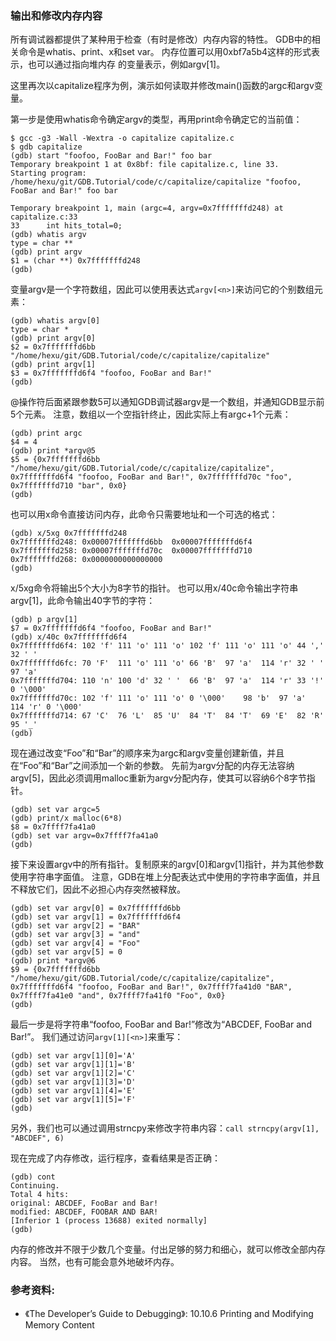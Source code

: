 ### 输出和修改内存内容

所有调试器都提供了某种用于检查（有时是修改）内存内容的特性。
GDB中的相关命令是whatis、print、x和set var。
内存位置可以用0xbf7a5b4这样的形式表示，也可以通过指向堆内存
的变量表示，例如argv[1]。

这里再次以capitalize程序为例，演示如何读取并修改main()函数的argc和argv变量。

第一步是使用whatis命令确定argv的类型，再用print命令确定它的当前值：

```
$ gcc -g3 -Wall -Wextra -o capitalize capitalize.c
$ gdb capitalize
(gdb) start "foofoo, FooBar and Bar!" foo bar
Temporary breakpoint 1 at 0x8bf: file capitalize.c, line 33.
Starting program: /home/hexu/git/GDB.Tutorial/code/c/capitalize/capitalize "foofoo, FooBar and Bar!" foo bar

Temporary breakpoint 1, main (argc=4, argv=0x7fffffffd248) at capitalize.c:33
33	    int hits_total=0;
(gdb) whatis argv
type = char **
(gdb) print argv
$1 = (char **) 0x7fffffffd248
(gdb)
```

变量argv是一个字符数组，因此可以使用表达式`argv[<n>]`来访问它的个别数组元素：

```
(gdb) whatis argv[0]
type = char *
(gdb) print argv[0]
$2 = 0x7fffffffd6bb "/home/hexu/git/GDB.Tutorial/code/c/capitalize/capitalize"
(gdb) print argv[1]
$3 = 0x7fffffffd6f4 "foofoo, FooBar and Bar!"
(gdb)
```

@操作符后面紧跟参数5可以通知GDB调试器argv是一个数组，并通知GDB显示前5个元素。
注意，数组以一个空指针终止，因此实际上有argc+1个元素：

```
(gdb) print argc
$4 = 4
(gdb) print *argv@5
$5 = {0x7fffffffd6bb "/home/hexu/git/GDB.Tutorial/code/c/capitalize/capitalize", 0x7fffffffd6f4 "foofoo, FooBar and Bar!", 0x7fffffffd70c "foo", 0x7fffffffd710 "bar", 0x0}
(gdb)
```

也可以用x命令直接访问内存，此命令只需要地址和一个可选的格式：

```
(gdb) x/5xg 0x7fffffffd248
0x7fffffffd248:	0x00007fffffffd6bb	0x00007fffffffd6f4
0x7fffffffd258:	0x00007fffffffd70c	0x00007fffffffd710
0x7fffffffd268:	0x0000000000000000
(gdb)
```

x/5xg命令将输出5个大小为8字节的指针。
也可以用x/40c命令输出字符串argv[1]，此命令输出40字节的字符：

```
(gdb) p argv[1]
$7 = 0x7fffffffd6f4 "foofoo, FooBar and Bar!"
(gdb) x/40c 0x7fffffffd6f4
0x7fffffffd6f4:	102 'f'	111 'o'	111 'o'	102 'f'	111 'o'	111 'o'	44 ','	32 ' '
0x7fffffffd6fc:	70 'F'	111 'o'	111 'o'	66 'B'	97 'a'	114 'r'	32 ' '	97 'a'
0x7fffffffd704:	110 'n'	100 'd'	32 ' '	66 'B'	97 'a'	114 'r'	33 '!'	0 '\000'
0x7fffffffd70c:	102 'f'	111 'o'	111 'o'	0 '\000'	98 'b'	97 'a'	114 'r'	0 '\000'
0x7fffffffd714:	67 'C'	76 'L'	85 'U'	84 'T'	84 'T'	69 'E'	82 'R'	95 '_'
(gdb)
```

现在通过改变“Foo”和“Bar”的顺序来为argc和argv变量创建新值，并且在“Foo”和“Bar”之间添加一个新的参数。
先前为argv分配的内存无法容纳argv[5]，因此必须调用malloc重新为argv分配内存，使其可以容纳6个8字节指针。

```
(gdb) set var argc=5
(gdb) print/x malloc(6*8)
$8 = 0x7ffff7fa41a0
(gdb) set var argv=0x7ffff7fa41a0
(gdb)
```

接下来设置argv中的所有指针。复制原来的argv[0]和argv[1]指针，并为其他参数使用字符串字面值。
注意，GDB在堆上分配表达式中使用的字符串字面值，并且不释放它们，因此不必担心内存突然被释放。

```
(gdb) set var argv[0] = 0x7fffffffd6bb
(gdb) set var argv[1] = 0x7fffffffd6f4
(gdb) set var argv[2] = "BAR"
(gdb) set var argv[3] = "and"
(gdb) set var argv[4] = "Foo"
(gdb) set var argv[5] = 0
(gdb) print *argv@6
$9 = {0x7fffffffd6bb "/home/hexu/git/GDB.Tutorial/code/c/capitalize/capitalize", 0x7fffffffd6f4 "foofoo, FooBar and Bar!", 0x7ffff7fa41d0 "BAR", 0x7ffff7fa41e0 "and", 0x7ffff7fa41f0 "Foo", 0x0}
(gdb)
```

最后一步是将字符串“foofoo, FooBar and Bar!”修改为“ABCDEF, FooBar and Bar!”。
我们通过访问`argv[1][<n>]`来重写：

```
(gdb) set var argv[1][0]='A'
(gdb) set var argv[1][1]='B'
(gdb) set var argv[1][2]='C'
(gdb) set var argv[1][3]='D'
(gdb) set var argv[1][4]='E'
(gdb) set var argv[1][5]='F'
(gdb)
```

另外，我们也可以通过调用strncpy来修改字符串内容：`call strncpy(argv[1], "ABCDEF", 6)`

现在完成了内存修改，运行程序，查看结果是否正确：

```
(gdb) cont
Continuing.
Total 4 hits:
original: ABCDEF, FooBar and Bar!
modified: ABCDEF, FOOBAR AND BAR!
[Inferior 1 (process 13688) exited normally]
(gdb)
```

内存的修改并不限于少数几个变量。付出足够的努力和细心，就可以修改全部内存内容。
当然，也有可能会意外地破坏内存。

### 参考资料:
- 《The Developer’s Guide to Debugging》:  10.10.6 Printing and Modifying Memory Content